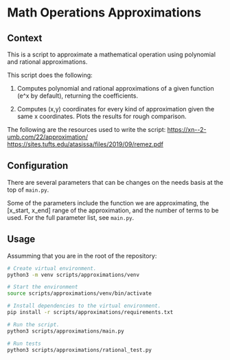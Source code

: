 # Math Operations Approximations

## Context

This is a script to approximate a mathematical operation using polynomial
and rational approximations.

This script does the following:

1. Computes polynomial and rational approximations of a given function (e^x by default), 
returning the coefficients.

2. Computes (x,y) coordinates for every kind of approximation given the same x coordinates.
Plots the results for rough comparison.


The following are the resources used to write the script:
https://xn--2-umb.com/22/approximation/
https://sites.tufts.edu/atasissa/files/2019/09/remez.pdf

## Configuration

There are several parameters that can be changes on the needs basis at the
top of `main.py`.

Some of the parameters include the function we are approximating, the [x_start, x_end] range of
the approximation, and the number of terms to be used. For the full parameter list, see `main.py`.

## Usage

Assumming that you are in the root of the repository:

```bash
# Create virtual environment.
python3 -m venv scripts/approximations/venv

# Start the environment
source scripts/approximations/venv/bin/activate

# Install dependencies to the virtual environment.
pip install -r scripts/approximations/requirements.txt

# Run the script.
python3 scripts/approximations/main.py

# Run tests
python3 scripts/approximations/rational_test.py
```

